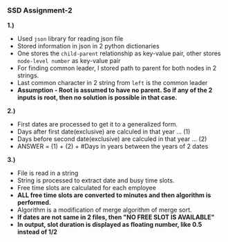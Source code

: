 ### SSD Assignment-2
**1.)**
- Used `json` library for reading json file
- Stored information in json in 2 python dictionaries
- One stores the `child-parent` relationship as key-value pair, other stores `node-level number` as key-value pair
- For finding common leader, I stored path to parent for both nodes in 2 strings. 
- Last common character in 2 string from `left` is the common leader
- **Assumption - Root is assumed to have no parent. So if any of the 2 inputs is root, then no solution is possible in that case.**

**2.)** 
- First dates are processed to get it to a generalized form.
- Days after first date(exclusive) are calculed in that year ... (1)
- Days before second date(exclusive) are calculed in that year ... (2)
- ANSWER = (1) + (2) + #Days in years between the years of 2 dates

**3.)** 
- File is read in a string
- String is processed to extract date and busy time slots.
- Free time slots are calculated for each employee
- **ALL free time slots are converted to minutes and then algorithm is performed.**
- Algorithm is a modification of merge algorithm of merge sort.
- **If dates are not same in 2 files, then "NO FREE SLOT IS AVAILABLE"**
- **In output, slot duration is displayed as floating number, like 0.5 instead of 1/2**